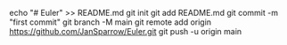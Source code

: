 echo "# Euler" >> README.md
git init
git add README.md
git commit -m "first commit"
git branch -M main
git remote add origin https://github.com/JanSparrow/Euler.git
git push -u origin main